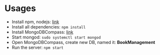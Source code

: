 # Usages

- Install npm, nodejs: [link](https://www.digitalocean.com/community/tutorials/how-to-install-node-js-on-ubuntu-20-04)
- Install all dependencies: `npm install`
- Install MongoDBCompass: [link](https://www.mongodb.com/docs/compass/current/install/)
- Start mongod: `sudo systemctl start mongod`
- Open MongoDBCompass, create new DB, named it: <b>BookManagement</b>
- Run the server: `npm start`
